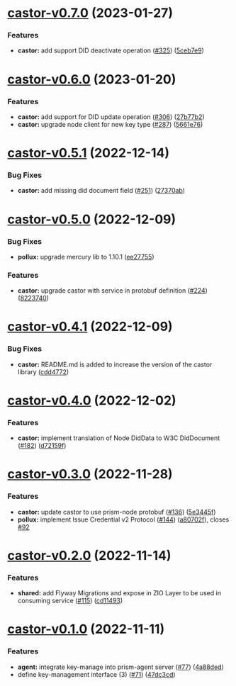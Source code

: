 # [castor-v0.7.0](https://github.com/input-output-hk/atala-prism-building-blocks/compare/castor-v0.6.0...castor-v0.7.0) (2023-01-27)


### Features

* **castor:** add support DID deactivate operation ([#325](https://github.com/input-output-hk/atala-prism-building-blocks/issues/325)) ([5ceb7e9](https://github.com/input-output-hk/atala-prism-building-blocks/commit/5ceb7e953664c15457e6a6657041442a5c3d761b))

# [castor-v0.6.0](https://github.com/input-output-hk/atala-prism-building-blocks/compare/castor-v0.5.1...castor-v0.6.0) (2023-01-20)


### Features

* **castor:** add support for DID update operation ([#306](https://github.com/input-output-hk/atala-prism-building-blocks/issues/306)) ([27b77b2](https://github.com/input-output-hk/atala-prism-building-blocks/commit/27b77b24680fef57d55f64e4f3448232cc73d323))
* **castor:** upgrade node client for new key type ([#287](https://github.com/input-output-hk/atala-prism-building-blocks/issues/287)) ([5661e76](https://github.com/input-output-hk/atala-prism-building-blocks/commit/5661e760c4e8c129f5947621dbf47b4ae3048bf4))

# [castor-v0.5.1](https://github.com/input-output-hk/atala-prism-building-blocks/compare/castor-v0.5.0...castor-v0.5.1) (2022-12-14)


### Bug Fixes

* **castor:** add missing did document field ([#251](https://github.com/input-output-hk/atala-prism-building-blocks/issues/251)) ([27370ab](https://github.com/input-output-hk/atala-prism-building-blocks/commit/27370abae1a26e0441d81ac10619539a7bc60aaf))

# [castor-v0.5.0](https://github.com/input-output-hk/atala-prism-building-blocks/compare/castor-v0.4.1...castor-v0.5.0) (2022-12-09)


### Bug Fixes

* **pollux:** upgrade mercury lib to 1.10.1 ([ee27755](https://github.com/input-output-hk/atala-prism-building-blocks/commit/ee2775534f6207a6fed6332c938e6249d62168df))


### Features

* **castor:** upgrade castor with service in protobuf definition ([#224](https://github.com/input-output-hk/atala-prism-building-blocks/issues/224)) ([8223740](https://github.com/input-output-hk/atala-prism-building-blocks/commit/82237403a2f53942ebcc7ed14091f0de9b970553))

# [castor-v0.4.1](https://github.com/input-output-hk/atala-prism-building-blocks/compare/castor-v0.4.0...castor-v0.4.1) (2022-12-09)


### Bug Fixes

* **castor:** README.md is added to increase the version of the castor library ([cdd4772](https://github.com/input-output-hk/atala-prism-building-blocks/commit/cdd47728c17f7c99d36f868e46c75cc7cf4afa92))

# [castor-v0.4.0](https://github.com/input-output-hk/atala-prism-building-blocks/compare/castor-v0.3.0...castor-v0.4.0) (2022-12-02)


### Features

* **castor:** implement translation of Node DidData to W3C DidDocument ([#182](https://github.com/input-output-hk/atala-prism-building-blocks/issues/182)) ([d72159f](https://github.com/input-output-hk/atala-prism-building-blocks/commit/d72159fdd2ae1797c33bd425443dc632b9e8ebac))

# [castor-v0.3.0](https://github.com/input-output-hk/atala-prism-building-blocks/compare/castor-v0.2.0...castor-v0.3.0) (2022-11-28)


### Features

* **castor:** update castor to use prism-node protobuf ([#136](https://github.com/input-output-hk/atala-prism-building-blocks/issues/136)) ([5e3445f](https://github.com/input-output-hk/atala-prism-building-blocks/commit/5e3445ff0c93e4fdeead6f74e27c5eb8abb48dcc))
* **pollux:** implement Issue Credential v2 Protocol ([#144](https://github.com/input-output-hk/atala-prism-building-blocks/issues/144)) ([a80702f](https://github.com/input-output-hk/atala-prism-building-blocks/commit/a80702f5b255d8079085a6ec27c87baa6a23ac59)), closes [#92](https://github.com/input-output-hk/atala-prism-building-blocks/issues/92)

# [castor-v0.2.0](https://github.com/input-output-hk/atala-prism-building-blocks/compare/castor-v0.1.0...castor-v0.2.0) (2022-11-14)


### Features

* **shared:** add Flyway Migrations and expose in ZIO Layer to be used in consuming service ([#115](https://github.com/input-output-hk/atala-prism-building-blocks/issues/115)) ([cd11493](https://github.com/input-output-hk/atala-prism-building-blocks/commit/cd11493aa01494f599fce369918d35edfcd2ce17))

# [castor-v0.1.0](https://github.com/input-output-hk/atala-prism-building-blocks/compare/castor-v0.0.1...castor-v0.1.0) (2022-11-11)


### Features

* **agent:** integrate key-manage into prism-agent server ([#77](https://github.com/input-output-hk/atala-prism-building-blocks/issues/77)) ([4a88ded](https://github.com/input-output-hk/atala-prism-building-blocks/commit/4a88ded408192d03b744309a4ebaf9f9517a9db2))
* define key-management interface (3) ([#71](https://github.com/input-output-hk/atala-prism-building-blocks/issues/71)) ([47dc3cd](https://github.com/input-output-hk/atala-prism-building-blocks/commit/47dc3cd8857971b96a88ae6f9cf0e2163e6cf08e))
